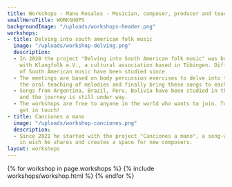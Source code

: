 ```yaml
---
title: Workshops - Manu Rosales - Musician, composer, producer and teacher
smallHeroTitle: WORKSHOPS
backgroundImage: "/uploads/workshops-header.png"
workshops:
- title: Delving into south american folk music
  image: "/uploads/workshop-delving.png"
  description:
  - In 2020 the project "Delving into South American folk music" was born in cooperation
    with Klangfolk e.V., a cultural association based in Tübingen. Different aspects
    of South American music have been studied since.
  - The meetings are based on body percussion exercises to delve into the new rhythms,
    the oral teaching of melodies and finally bring these songs to each instrument.
  - Songs from Argentina, Brazil, Peru, Bolivia have been studied in the workshops
    and the journey is still under way.
  - The workshops are free to anyone in the world who wants to join. To participate,
    get in touch!
- title: Canciones a mano
  image: "/uploads/workshop-canciones.png"
  description:
  - Since 2021 he started with the project "Canciones a mano", a song-writing workshop,
    in wich he shares and creates a space for new composers.
layout: workshops
---
```


<section>
  {% for workshop in page.workshops %}
    {% include workshops/workshop.html %}
  {% endfor %}
</section>
